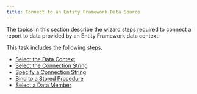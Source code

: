 ```yaml
---
title: Connect to an Entity Framework Data Source
---
```

The topics in this section describe the wizard steps required to connect a report to data provided by an Entity Framework data context. 

This task includes the following steps.
* [Select the Data Context](../../../../../../interface-elements-for-desktop/articles/report-designer/report-designer-for-wpf/report-wizard/data-bound-report/connect-to-an-entity-framework-data-source/select-the-data-context.md)
* [Select the Connection String](../../../../../../interface-elements-for-desktop/articles/report-designer/report-designer-for-wpf/report-wizard/data-bound-report/connect-to-an-entity-framework-data-source/select-the-connection-string.md)
* [Specify a Connection String](../../../../../../interface-elements-for-desktop/articles/report-designer/report-designer-for-wpf/report-wizard/data-bound-report/connect-to-an-entity-framework-data-source/specify-a-connection-string.md)
* [Bind to a Stored Procedure](../../../../../../interface-elements-for-desktop/articles/report-designer/report-designer-for-wpf/report-wizard/data-bound-report/connect-to-an-entity-framework-data-source/bind-to-a-stored-procedure.md)
* [Select a Data Member](../../../../../../interface-elements-for-desktop/articles/report-designer/report-designer-for-wpf/report-wizard/data-bound-report/connect-to-an-entity-framework-data-source/select-a-data-member.md)